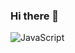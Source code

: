 ### Hi there 👋

![JavaScript](img.shields.io/badge/-JavaScript-05122A?style=flat&logo=javascript)&nbsp;
